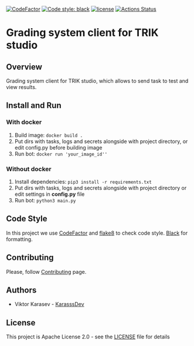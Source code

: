 [![CodeFactor](https://www.codefactor.io/repository/github/trik-testsys/telegram-client/badge)](https://www.codefactor.io/repository/github/trik-testsys/trik-testsys-telegram-client)
<a href="https://github.com/trik-testsys/telegram-client/"><img alt="Code style: black" src="https://img.shields.io/badge/code%20style-black-000000.svg"></a>
[![license](https://img.shields.io/badge/License-Apache_2.0-blue.svg)](https://opensource.org/licenses/Apache-2.0)
<a href="https://github.com/trik-testsys/telegram-client/actions"><img alt="Actions Status" src="https://github.com/trik-testsys/trik-testsys-telegram-client/actions/workflows/lint.yml/badge.svg"></a>
# Grading system client for TRIK studio

## Overview
Grading system client for TRIK studio, which allows to send task to test and view results.

## Install and Run

### With docker
1. Build image:
`docker build .`
2. Put dirs with tasks, logs and secrets alongside with project directory, or edit config.py before building image 
3. Run bot:
`docker run 'your_image_id''`

### Without docker
1. Install dependencies:
`pip3 install -r requirements.txt`
2. Put dirs with tasks, logs and secrets alongside with project directory or edit settings in **config.py** file
3. Run bot:
`python3 main.py`

## Code Style
In this project we use [CodeFactor](https://www.codefactor.io) and [flake8](https://github.com/PyCQA/flake8) to check code style. 
[Black](https://github.com/psf/black) for formatting.

## Contributing
Please, follow [Contributing](CONTRIBUTING.md) page.

## Authors
* Viktor Karasev - [KarasssDev](https://github.com/KarasssDev)

## License
This project is Apache License 2.0 - see the [LICENSE](LICENSE) file for details
